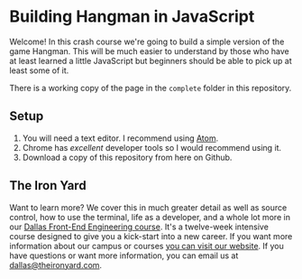 # Building Hangman in JavaScript

Welcome! In this crash course we're going to build a simple version of the game Hangman. This will be much easier to understand by those who have at least learned a little JavaScript but beginners should be able to pick up at least some of it.

There is a working copy of the page in the `complete` folder in this repository.

## Setup

1. You will need a text editor. I recommend using [Atom](https://atom.io/).
1. Chrome has *excellent* developer tools so I would recommend using it.
1. Download a copy of this repository from here on Github.

## The Iron Yard

Want to learn more? We cover this in much greater detail as well as source control, how to use the terminal, life as a developer, and a whole lot more in our [Dallas Front-End Engineering course](https://www.theironyard.com/locations/dallas.html). It's a twelve-week intensive course designed to give you a kick-start into a new career. If you want more information about our campus or courses [you can visit our website](https://www.theironyard.com/locations/dallas.html). If you have questions or want more information, you can email us at <dallas@theironyard.com>.
